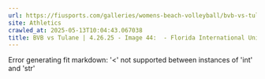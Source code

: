 ```yaml
---
url: https://fiusports.com/galleries/womens-beach-volleyball/bvb-vs-tulane-4-26-25/image-44/358/62908
site: Athletics
crawled_at: 2025-05-13T10:04:43.067038
title: BVB vs Tulane | 4.26.25 - Image 44:  - Florida International University
---
```


Error generating fit markdown: '<' not supported between instances of 'int' and 'str'